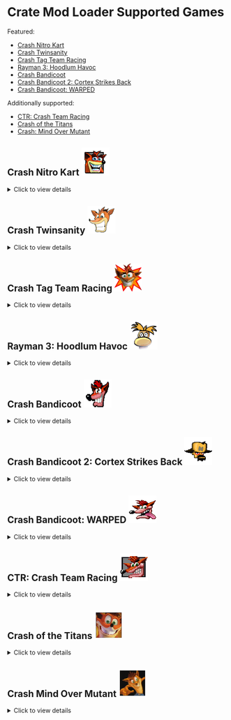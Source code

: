 # Crate Mod Loader Supported Games

Featured:
* [Crash Nitro Kart](#crash-nitro-kart-)
* [Crash Twinsanity](#crash-twinsanity-)
* [Crash Tag Team Racing](#crash-tag-team-racing-)
* [Rayman 3: Hoodlum Havoc](#rayman-3-hoodlum-havoc-)
* [Crash Bandicoot](#crash-bandicoot-)
* [Crash Bandicoot 2: Cortex Strikes Back](#crash-bandicoot-2-cortex-strikes-back-)
* [Crash Bandicoot: WARPED](#crash-bandicoot-warped-)

Additionally supported:
* [CTR: Crash Team Racing](#ctr-crash-team-racing-)
* [Crash of the Titans](#crash-of-the-titans-)
* [Crash: Mind Over Mutant](#crash-mind-over-mutant-)

## Crash Nitro Kart ![Crash Nitro Kart](./CrateModLoader/Resources/icon_crashnk.png "Crash Nitro Kart")
<details>
<summary>Click to view details</summary>
  
Supported: All PS2 versions (.ISO format), All GC versions (.ISO format), All XBOX versions (.ISO format)  
Mod abbreviation: CrashNK  
Tools/API by BetaM, ManDude and eezstreet.  
### Features:  
- Randomize Adventure  
- Randomize Character Stats
- Randomize Kart Stats
- Randomize Powerup Effects
- Randomize Drivers  
- Randomize Karts  
- Disable Fadeout/Flash Overlay
- Disable Unlock Popups
- Speed Up Mask Hint Appearance  
- Remove Intro Videos  
- Version, seed and settings visible in the Credits screen
</details>
  
## Crash Twinsanity ![Crash Twinsanity](./CrateModLoader/Resources/icon_crashts.png "Crash Twinsanity")
<details>
<summary>Click to view details</summary>

Supported: All PS2 versions (.ISO format), All XBOX versions (.ISO format)    
Mod abbreviation: CrashTS  
API by NeoKesha, Smartkin, ManDude and Marko. (https://github.com/Smartkin/twinsanity-editor)  
### Features:  
- Randomize Crate Types  
- Randomize Individual Crates
- Randomize Gem Locations   
- Randomize Level Music  
- Randomize Character Parameters  
- Enable Flying Kick for Crash (Jump + Slide)  
- Enable Stomp Kick for Crash (Flying Kick replacement)  
- Enable Double Jump for Cortex  
- Enable Double Jump for Nina  
- Enable Unused Enemies  
- Version, seed and settings visible in the Autosave Disabled screen  
</details>
  
## Crash Tag Team Racing ![Crash Tag Team Racing](./CrateModLoader/Resources/icon_crashttr.png "Crash Tag Team Racing")
<details>
<summary>Click to view details</summary>

Supported: All PS2 versions (.ISO format), All GC versions (.ISO format), All PSP versions (.ISO format), All XBOX versions (.ISO format)  
Mod abbreviation: CrashTTR  
APIs by NeoKesha and BetaM. (based on https://github.com/handsomematt/Pure3D)  
### Features:  
- Randomize Platforming Character
- Randomize Track Entrances
- Randomize Minigames
- Randomize Race Laps
- Prevent Sequence Breaks
- Version, seed and settings visible in the Credits screen
</details>
  
## Rayman 3: Hoodlum Havoc ![Rayman 3](./CrateModLoader/Resources/icon_ray3.png "Rayman 3")
<details>
<summary>Click to view details</summary>

Supported: All PS2 versions (.ISO format), All GC versions (.ISO format), All XBOX versions (.ISO format)  
Mod abbreviation: Rayman3  
### Features:
- Randomize Level Order (Any amount of Levels)  
- Randomize Outfit Visuals (GC Only)  
- New Game Into 2D Nightmare (GC Only)  
- Remove Intro Videos (GC Only)  
</details>
  
## Crash Bandicoot ![Crash Bandicoot](./CrateModLoader/Resources/icon_crash1.png "Crash Bandicoot")
<details>
<summary>Click to view details</summary>
  
Supported: All PS1 versions (.BIN/.ISO formats)  
Mod abbreviation: Crash1  
API by chekwob and ManDude. (https://github.com/cbhacks/CrashEdit)  
### Features:  
- All Crates Are Blank
- All Crates Are Wumpa (Crash 1 & 2)
- Backwards Levels
- Random Levels Are Backwards
- Randomize Crate Contents
- Randomize Boss Levels
- Wider Camera Field-Of-View
- Randomize Camera Field-Of-View
- Randomize World Colors
- Randomize World Palette
- Randomize Sound Effects  
</details>
  
## Crash Bandicoot 2: Cortex Strikes Back ![Crash Bandicoot 2](./CrateModLoader/Resources/icon_crash2.png "Crash Bandicoot 2")
<details>
<summary>Click to view details</summary>

Supported: All PS1 versions (.BIN/.ISO formats)  
Mod abbreviation: Crash2  
API by chekwob and ManDude. (https://github.com/cbhacks/CrashEdit)  
### Features:  
- All Crates Are Blank
- All Crates Are Wumpa
- Randomize Warp Room
- Backwards Levels 
- Random Levels Are Backwards
- Randomize Crate Contents
- Randomize Boss Levels
- Wider Camera Field-Of-View
- Randomize Camera Field-Of-View
- Randomize World Colors
- Randomize World Palette
- Greyscale World
- Untextured World
- Randomize Sound Effects  
</details>
  
## Crash Bandicoot: WARPED ![Crash Bandicoot WARPED](./CrateModLoader/Resources/icon_crash3.png "Crash Bandicoot WARPED")
<details>
<summary>Click to view details</summary>

Supported: All PS1 versions (.BIN/.ISO formats)  
Mod abbreviation: Crash3  
API by chekwob and ManDude. (https://github.com/cbhacks/CrashEdit)  
### Features:  
- All Crates Are Blank
- Randomize Warp Room
- Backwards Levels
- Random Levels Are Backwards
- Randomize Crate Contents
- Randomize Flying Levels
- Wider Camera Field-Of-View
- Randomize Camera Field-Of-View
- Randomize World Colors
- Randomize World Palette
- Greyscale World
- Untextured World
- Randomize Sound Effects 
</details>
  
## CTR: Crash Team Racing ![Crash Team Racing](./CrateModLoader/Resources/icon_crashtr.png "Crash Team Racing")
<details>
<summary>Click to view details</summary>

Supported: NTSC-U and NTSC-J PS1 versions (.BIN/.ISO formats)  
Mod abbreviation: CrashTR  
API by DCxDemo. (https://github.com/DCxDemo/CTR-tools)  
### Features:  
- Version and seed visible in the Loading screen (English only)  
</details>
  
## Crash of the Titans ![Crash of the Titans](./CrateModLoader/Resources/icon_crashtitans.png "Crash of the Titans")
<details>
<summary>Click to view details</summary>

Supported: All PS2 versions (.ISO format), All Wii versions (.ISO/.WBFS formats), All PSP versions (.ISO format), All 360 versions (.ISO format)    
Mod abbreviation: CrashTitans  
API by NeoKesha.  
### Features:   
- Test mod: Increased camera FOV in Episode 1  
</details>
  
## Crash Mind Over Mutant ![Crash Mind Over Mutant](./CrateModLoader/Resources/icon_crashmom.png "Crash Mind Over Mutant")
<details>
<summary>Click to view details</summary>

Supported: All PS2 versions (.ISO format), All Wii versions (.ISO/.WBFS formats), All PSP versions (.ISO format), All 360 versions (.ISO format)   
Mod abbreviation: CrashMOM  
API by NeoKesha.  
### Features:    
- Version, seed and settings visible in the Credits screen  
</details>
